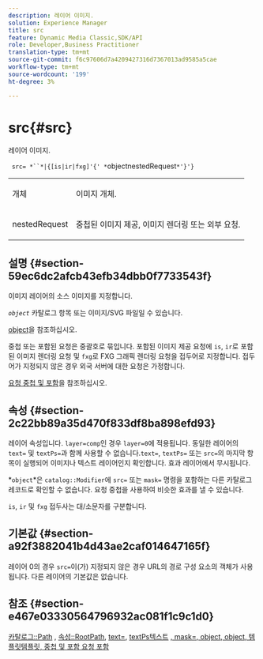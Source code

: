 ```yaml
---
description: 레이어 이미지.
solution: Experience Manager
title: src
feature: Dynamic Media Classic,SDK/API
role: Developer,Business Practitioner
translation-type: tm+mt
source-git-commit: f6c97606d7a4209427316d7367013ad9585a5cae
workflow-type: tm+mt
source-wordcount: '199'
ht-degree: 3%

---
```



# src{#src}

레이어 이미지.

` src= *``*|{[is|ir|fxg]'{' *`objectnestedRequest`*'}'}`

<table id="simpletable_59104309B8284B21ABCE7DC95BF5A273"> 
 <tr class="strow"> 
  <td class="stentry"> <p> <span class="varname"> 개체 </span> </p> </td> 
  <td class="stentry"> <p>이미지 개체. </p> </td> 
 </tr> 
 <tr class="strow"> 
  <td class="stentry"> <p> <span class="varname"> nestedRequest  </span> </p> </td> 
  <td class="stentry"> <p>중첩된 이미지 제공, 이미지 렌더링 또는 외부 요청. </p> </td> 
 </tr> 
</table>

## 설명 {#section-59ec6dc2afcb43efb34dbb0f7733543f}

이미지 레이어의 소스 이미지를 지정합니다.

*`object`* 카탈로그 항목 또는 이미지/SVG 파일일 수 있습니다.

[object](../../../../../is-api/http-ref/image-serving-api-ref/c-http-protocol-reference/c-data-types/r-object.md#reference-2591bd24548d462782c68d138ef795a0)을 참조하십시오.

중첩 또는 포함된 요청은 중괄호로 묶입니다. 포함된 이미지 제공 요청에 `is`, `ir`로 포함된 이미지 렌더링 요청 및 `fxg`로 FXG 그래픽 렌더링 요청을 접두어로 지정합니다. 접두어가 지정되지 않은 경우 외국 서버에 대한 요청은 가정합니다.

[요청 중첩 및 포함](../../../../../is-api/http-ref/image-serving-api-ref/c-http-protocol-reference/c-syntax-and-features/r-request-nesting-and-embedding.md#reference-38ec66d4062046589e16c39bf1c6049b)을 참조하십시오.

## 속성 {#section-2c22bb89a35d470f833df8ba898efd93}

레이어 속성입니다. `layer=comp`인 경우 `layer=0`에 적용됩니다. 동일한 레이어의 `text=` 및 `textPs=`과 함께 사용할 수 없습니다.`text=`, `textPs=` 또는 `src=`의 마지막 항목이 실행되어 이미지나 텍스트 레이어인지 확인합니다. 효과 레이어에서 무시됩니다.

*`object`*은 `catalog::Modifier`에 `src=` 또는 `mask=` 명령을 포함하는 다른 카탈로그 레코드로 확인할 수 없습니다. 요청 중첩을 사용하여 비슷한 효과를 낼 수 있습니다.

`is`, `ir` 및 `fxg` 접두사는 대/소문자를 구분합니다.

## 기본값 {#section-a92f3882041b4d43ae2caf014647165f}

레이어 0의 경우 `src=`이(가) 지정되지 않은 경우 URL의 경로 구성 요소의 객체가 사용됩니다. 다른 레이어의 기본값은 없습니다.

## 참조 {#section-e467e03330564796932ac081f1c9c1d0}

[카탈로그::Path](/help/aem-is-ir-api/is-api/image-catalog/image-serving-api-ref/c-image-catalog-reference/c-image-svg-data-reference/c-image-data-reference/r-path-cat.md) ,  [속성::RootPath](../../../../../is-api/image-catalog/image-serving-api-ref/c-image-catalog-reference/c-attributes-reference/r-rootpath.md#reference-17d57e5967be403b8408fa7214017494),  [text=](../../../../../is-api/http-ref/image-serving-api-ref/c-http-protocol-reference/c-command-reference/r-text.md#reference-84634052e48548539a1ef63cbe41f22f),  [textPs텍스트](../../../../../is-api/http-ref/image-serving-api-ref/c-http-protocol-reference/c-command-reference/r-textps.md#reference-4209a2a6169f44278da2647cfb0cd767)  [ ](../../../../../is-api/http-ref/image-serving-api-ref/c-http-protocol-reference/c-command-reference/r-mask.md#reference-922254e027404fb890b850e2723ee06e)  [ ](../../../../../is-api/http-ref/image-serving-api-ref/c-http-protocol-reference/c-data-types/r-object.md#reference-2591bd24548d462782c68d138ef795a0)  [ ](../../../../../is-api/http-ref/image-serving-api-ref/c-http-protocol-reference/c-templates/c-templates.md#concept-3cd2d2adae0e41b2979b9640244d4d3e)  [, mask=, object, object, 템플릿템플릿, 중첩 및 포함 요청 포함](../../../../../is-api/http-ref/image-serving-api-ref/c-http-protocol-reference/c-syntax-and-features/r-request-nesting-and-embedding.md#reference-38ec66d4062046589e16c39bf1c6049b)
